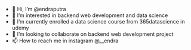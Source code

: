 - 👋 Hi, I’m @endraputra
- 👀 I’m interested in backend web development and data science
- 🌱 I’m currently enrolled a data science course from 365datascience in udemy
- 💞️ I’m looking to collaborate on backend web development project
- 📫 How to reach me in instagram @__endra

<!---
endraputra/endraputra is a ✨ special ✨ repository because its `README.md` (this file) appears on your GitHub profile.
You can click the Preview link to take a look at your changes.
--->
